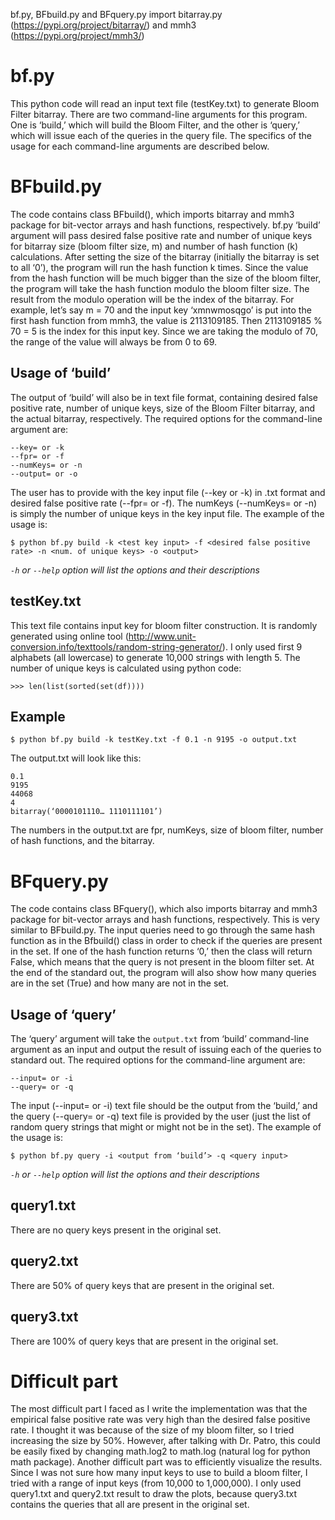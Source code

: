 bf.py, BFbuild.py and BFquery.py import bitarray.py (https://pypi.org/project/bitarray/) and mmh3 (https://pypi.org/project/mmh3/) 

# bf.py

This python code will read an input text file (testKey.txt) to generate Bloom Filter bitarray. There are two command-line arguments for this program. One is ‘build,’ which will build the Bloom Filter, and the other is ‘query,’ which will issue each of the queries in the query file. The specifics of the usage for each command-line arguments are described below. 

# BFbuild.py

The code contains class BFbuild(), which imports bitarray and mmh3 package for bit-vector arrays and hash functions, respectively. bf.py ‘build’ argument will pass desired false positive rate and number of unique keys for bitarray size (bloom filter size, m) and number of hash function (k) calculations. After setting the size of the bitarray (initially the bitarray is set to all ‘0’), the program will run the hash function k times. Since the value from the hash function will be much bigger than the size of the bloom filter, the program will take the hash function modulo the bloom filter size. The result from the modulo operation will be the index of the bitarray. For example, let’s say m = 70 and the input key ‘xmnwmosqgo’ is put into the first hash function from mmh3, the value is 2113109185. Then 2113109185 % 70 = 5 is the index for this input key. Since we are taking the modulo of 70, the range of the value will always be from 0 to 69. 

## Usage of ‘build’

The output of ‘build’ will also be in text file format, containing desired false positive rate, number of unique keys, size of the Bloom Filter bitarray, and the actual bitarray, respectively.
The required options for the command-line argument are:

```
--key= or -k
--fpr= or -f
--numKeys= or -n
--output= or -o
```

The user has to provide with the key input file (--key or -k) in .txt format and desired false positive rate (--fpr= or -f). The numKeys (--numKeys= or -n) is simply the number of unique keys in the key input file. The example of the usage is: 

```
$ python bf.py build -k <test key input> -f <desired false positive rate> -n <num. of unique keys> -o <output>
```

*`-h` or `--help` option will list the options and their descriptions*

## testKey.txt

This text file contains input key for bloom filter construction. It is randomly generated using online tool (http://www.unit-conversion.info/texttools/random-string-generator/). I only used first 9 alphabets (all lowercase) to generate 10,000 strings with length 5. The number of unique keys is calculated using python code:
```
>>> len(list(sorted(set(df))))
```

## Example

```
$ python bf.py build -k testKey.txt -f 0.1 -n 9195 -o output.txt
```
The output.txt will look like this:
```
0.1
9195
44068
4
bitarray(‘0000101110… 1110111101’)
```
The numbers in the output.txt are fpr, numKeys, size of bloom filter, number of hash functions, and the bitarray.

# BFquery.py

The code contains class BFquery(), which also imports bitarray and mmh3 package for bit-vector arrays and hash functions, respectively. This is very similar to BFbuild.py. The input queries need to go through the same hash function as in the Bfbuild() class in order to check if the queries are present in the set. If one of the hash function returns ‘0,’ then the class will return False, which means that the query is not present in the bloom filter set. At the end of the standard out, the program will also show how many queries are in the set (True) and how many are not in the set. 

## Usage of ‘query’

The ‘query’ argument will take the `output.txt` from ‘build’ command-line argument as an input and output the result of issuing each of the queries to standard out. 
The required options for the command-line argument are:

```
--input= or -i
--query= or -q
```

The input (--input= or -i) text file should be the output from the ‘build,’ and the query (--query= or -q) text file is provided by the user (just the list of random query strings that might or might not be in the set). The example of the usage is:

```
$ python bf.py query -i <output from ‘build’> -q <query input>
```

*`-h` or `--help` option will list the options and their descriptions*

## query1.txt

There are no query keys present in the original set.

## query2.txt

There are 50% of query keys that are present in the original set.

## query3.txt

There are 100% of query keys that are present in the original set.

# Difficult part

The most difficult part I faced as I write the implementation was that the empirical false positive rate was very high than the desired false positive rate. I thought it was because of the size of my bloom filter, so I tried increasing the size by 50%. However, after talking with Dr. Patro, this could be easily fixed by changing math.log2 to math.log (natural log for python math package). Another difficult part was to efficiently visualize the results. Since I was not sure how many input keys to use to build a bloom filter, I tried with a range of input keys (from 10,000 to 1,000,000). I only used query1.txt and query2.txt result to draw the plots, because query3.txt contains the queries that all are present in the original set. 
